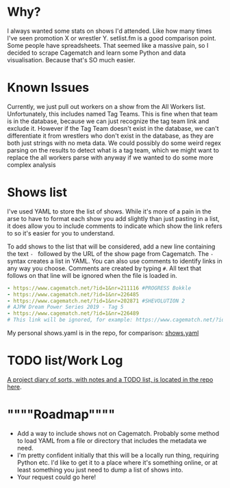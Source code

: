 # Why?
I always wanted some stats on shows I'd attended. Like how many times I've seen promotion X or wrestler Y. setlist.fm is a good comparison point. Some people have spreadsheets. That seemed like a massive pain, so I decided to scrape Cagematch and learn some Python and data visualisation. Because that's SO much easier.

# Known Issues
Currently, we just pull out workers on a show from the All Workers list. Unfortunately, this includes named Tag Teams. This is fine when that team is in the database, because we can just recognize the tag team link and exclude it. However if the Tag Team doesn't exist in the database, we can't differentiate it from wrestlers who don't exist in the database, as they are both just strings with no meta data. We could possibly do some weird regex parsing on the results to detect what is a tag team, which we might want to replace the all workers parse with anyway if we wanted to do some more complex analysis

# Shows list
I've used YAML to store the list of shows. While it's more of a pain in the arse to have to format each show you add slightly than just pasting in a list, it does allow you to include comments to indicate which show the link refers to so it's easier for you to understand.

To add shows to the list that will be considered, add a new line containing the text `- ` followed by the URL of the show page from Cagematch. The `- ` syntax creates a list in YAML. You can also use comments to identify links in any way you choose. Comments are created by typing `#`. All text that follows on that line will be ignored when the file is loaded in.

```yaml
- https://www.cagematch.net/?id=1&nr=211116 #PROGRESS Bokkle
- https://www.cagematch.net/?id=1&nr=226485
- https://www.cagematch.net/?id=1&nr=202871 #SHEVOLUTION 2
# AJPW Dream Power Series 2019 - Tag 5
- https://www.cagematch.net/?id=1&nr=226489
# This link will be ignored, for example: https://www.cagematch.net/?id=1&nr=226480
```

My personal shows.yaml is in the repo, for comparison: [shows.yaml](shows.yaml)

# TODO list/Work Log
[A project diary of sorts, with notes and a TODO list, is located in the repo here](TODOLog.md).

# """"Roadmap""""
- Add a way to include shows not on Cagematch. Probably some method to load YAML from a file or directory that includes the metadata we need.
- I'm pretty confident initially that this will be a locally run thing, requiring Python etc. I'd like to get it to a place where it's something online, or at least something you just need to dump a list of shows into.
- Your request could go here!
